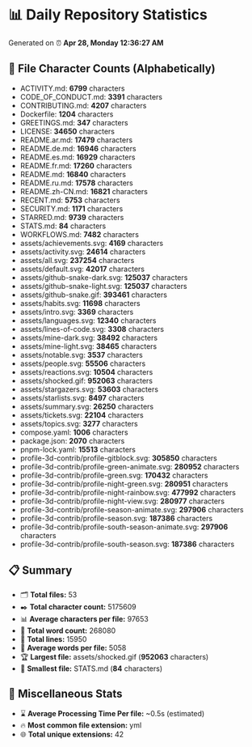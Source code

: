 # 📊 Daily Repository Statistics
Generated on ⏰ **Apr 28, Monday 12:36:27 AM**

## 📂 File Character Counts (Alphabetically)
- ACTIVITY.md: **6799** characters
- CODE_OF_CONDUCT.md: **3391** characters
- CONTRIBUTING.md: **4207** characters
- Dockerfile: **1204** characters
- GREETINGS.md: **347** characters
- LICENSE: **34650** characters
- README.ar.md: **17479** characters
- README.de.md: **16946** characters
- README.es.md: **16929** characters
- README.fr.md: **17260** characters
- README.md: **16840** characters
- README.ru.md: **17578** characters
- README.zh-CN.md: **16821** characters
- RECENT.md: **5753** characters
- SECURITY.md: **1171** characters
- STARRED.md: **9739** characters
- STATS.md: **84** characters
- WORKFLOWS.md: **7482** characters
- assets/achievements.svg: **4169** characters
- assets/activity.svg: **24614** characters
- assets/all.svg: **237254** characters
- assets/default.svg: **42017** characters
- assets/github-snake-dark.svg: **125037** characters
- assets/github-snake-light.svg: **125037** characters
- assets/github-snake.gif: **393461** characters
- assets/habits.svg: **11698** characters
- assets/intro.svg: **3369** characters
- assets/languages.svg: **12340** characters
- assets/lines-of-code.svg: **3308** characters
- assets/mine-dark.svg: **38492** characters
- assets/mine-light.svg: **38465** characters
- assets/notable.svg: **3537** characters
- assets/people.svg: **55506** characters
- assets/reactions.svg: **10504** characters
- assets/shocked.gif: **952063** characters
- assets/stargazers.svg: **53603** characters
- assets/starlists.svg: **8497** characters
- assets/summary.svg: **26250** characters
- assets/tickets.svg: **22104** characters
- assets/topics.svg: **3277** characters
- compose.yaml: **1006** characters
- package.json: **2070** characters
- pnpm-lock.yaml: **15513** characters
- profile-3d-contrib/profile-gitblock.svg: **305850** characters
- profile-3d-contrib/profile-green-animate.svg: **280952** characters
- profile-3d-contrib/profile-green.svg: **170432** characters
- profile-3d-contrib/profile-night-green.svg: **280951** characters
- profile-3d-contrib/profile-night-rainbow.svg: **477992** characters
- profile-3d-contrib/profile-night-view.svg: **280977** characters
- profile-3d-contrib/profile-season-animate.svg: **297906** characters
- profile-3d-contrib/profile-season.svg: **187386** characters
- profile-3d-contrib/profile-south-season-animate.svg: **297906** characters
- profile-3d-contrib/profile-south-season.svg: **187386** characters

## 📋 Summary
- 🗂️ **Total files:** 53
- ✒️ **Total character count:** 5175609
- 📊 **Average characters per file:** 97653
- 📝 **Total word count:** 268080
- 🧾 **Total lines:** 15950
- 📐 **Average words per file:** 5058
- 🏆 **Largest file:** assets/shocked.gif (**952063** characters)
- 🥉 **Smallest file:** STATS.md (**84** characters)

## 🌟 Miscellaneous Stats
- ⌛ **Average Processing Time Per file:** ~0.5s (estimated)
- 🔥 **Most common file extension:** yml
- 🌐 **Total unique extensions:** 42
